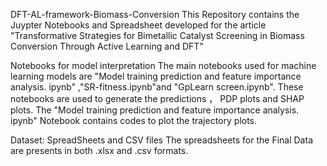 DFT-AL-framework-Biomass-Conversion
This Repository contains the Juypter Notebooks and Spreadsheet developed for the article "Transformative Strategies for Bimetallic Catalyst Screening in Biomass Conversion Through Active Learning and DFT"

Notebooks for model interpretation
The main notebooks used for machine learning models are "Model training prediction and feature importance analysis. ipynb" ,"SR-fitness.ipynb"and  "GpLearn screen.ipynb". These notebooks are used to generate the predictions ， PDP plots and SHAP plots. The "Model training prediction and feature importance analysis. ipynb" Notebook contains codes to plot the trajectory plots.

Dataset: SpreadSheets and CSV files
The spreadsheets for the Final Data are presents in both .xlsx and .csv formats.
